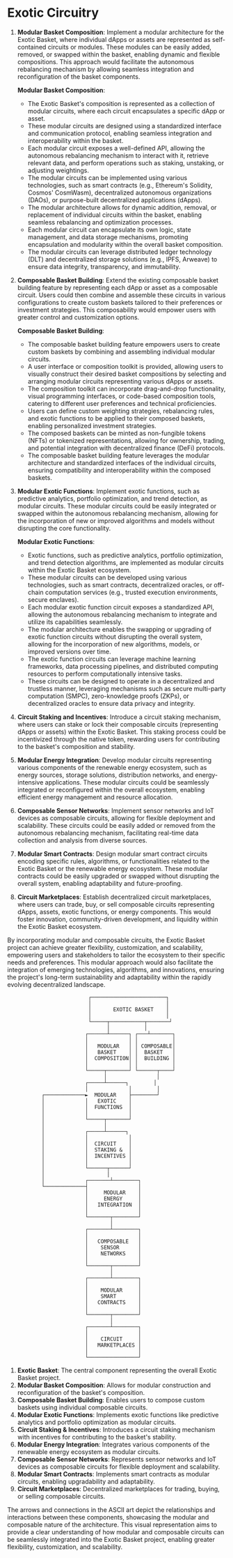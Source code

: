 # Exotic Circuitry

1. **Modular Basket Composition**: Implement a modular architecture for the Exotic Basket, where individual dApps or assets are represented as self-contained circuits or modules. These modules can be easily added, removed, or swapped within the basket, enabling dynamic and flexible compositions. This approach would facilitate the autonomous rebalancing mechanism by allowing seamless integration and reconfiguration of the basket components.
   
    **Modular Basket Composition**:
   - The Exotic Basket's composition is represented as a collection of modular circuits, where each circuit encapsulates a specific dApp or asset.
   - These modular circuits are designed using a standardized interface and communication protocol, enabling seamless integration and interoperability within the basket.
   - Each modular circuit exposes a well-defined API, allowing the autonomous rebalancing mechanism to interact with it, retrieve relevant data, and perform operations such as staking, unstaking, or adjusting weightings.
   - The modular circuits can be implemented using various technologies, such as smart contracts (e.g., Ethereum's Solidity, Cosmos' CosmWasm), decentralized autonomous organizations (DAOs), or purpose-built decentralized applications (dApps).
   - The modular architecture allows for dynamic addition, removal, or replacement of individual circuits within the basket, enabling seamless rebalancing and optimization processes.
   - Each modular circuit can encapsulate its own logic, state management, and data storage mechanisms, promoting encapsulation and modularity within the overall basket composition.
   - The modular circuits can leverage distributed ledger technology (DLT) and decentralized storage solutions (e.g., IPFS, Arweave) to ensure data integrity, transparency, and immutability.

3. **Composable Basket Building**: Extend the existing composable basket building feature by representing each dApp or asset as a composable circuit. Users could then combine and assemble these circuits in various configurations to create custom baskets tailored to their preferences or investment strategies. This composability would empower users with greater control and customization options.
   
   **Composable Basket Building**:
   - The composable basket building feature empowers users to create custom baskets by combining and assembling individual modular circuits.
   - A user interface or composition toolkit is provided, allowing users to visually construct their desired basket compositions by selecting and arranging modular circuits representing various dApps or assets.
   - The composition toolkit can incorporate drag-and-drop functionality, visual programming interfaces, or code-based composition tools, catering to different user preferences and technical proficiencies.
   - Users can define custom weighting strategies, rebalancing rules, and exotic functions to be applied to their composed baskets, enabling personalized investment strategies.
   - The composed baskets can be minted as non-fungible tokens (NFTs) or tokenized representations, allowing for ownership, trading, and potential integration with decentralized finance (DeFi) protocols.
   - The composable basket building feature leverages the modular architecture and standardized interfaces of the individual circuits, ensuring compatibility and interoperability within the composed baskets.


5. **Modular Exotic Functions**: Implement exotic functions, such as predictive analytics, portfolio optimization, and trend detection, as modular circuits. These modular circuits could be easily integrated or swapped within the autonomous rebalancing mechanism, allowing for the incorporation of new or improved algorithms and models without disrupting the core functionality.
   
    **Modular Exotic Functions**:
   - Exotic functions, such as predictive analytics, portfolio optimization, and trend detection algorithms, are implemented as modular circuits within the Exotic Basket ecosystem.
   - These modular circuits can be developed using various technologies, such as smart contracts, decentralized oracles, or off-chain computation services (e.g., trusted execution environments, secure enclaves).
   - Each modular exotic function circuit exposes a standardized API, allowing the autonomous rebalancing mechanism to integrate and utilize its capabilities seamlessly.
   - The modular architecture enables the swapping or upgrading of exotic function circuits without disrupting the overall system, allowing for the incorporation of new algorithms, models, or improved versions over time.
   - The exotic function circuits can leverage machine learning frameworks, data processing pipelines, and distributed computing resources to perform computationally intensive tasks.
   - These circuits can be designed to operate in a decentralized and trustless manner, leveraging mechanisms such as secure multi-party computation (SMPC), zero-knowledge proofs (ZKPs), or decentralized oracles to ensure data privacy and integrity.



7. **Circuit Staking and Incentives**: Introduce a circuit staking mechanism, where users can stake or lock their composable circuits (representing dApps or assets) within the Exotic Basket. This staking process could be incentivized through the native token, rewarding users for contributing to the basket's composition and stability.

8. **Modular Energy Integration**: Develop modular circuits representing various components of the renewable energy ecosystem, such as energy sources, storage solutions, distribution networks, and energy-intensive applications. These modular circuits could be seamlessly integrated or reconfigured within the overall ecosystem, enabling efficient energy management and resource allocation.

9. **Composable Sensor Networks**: Implement sensor networks and IoT devices as composable circuits, allowing for flexible deployment and scalability. These circuits could be easily added or removed from the autonomous rebalancing mechanism, facilitating real-time data collection and analysis from diverse sources.

10. **Modular Smart Contracts**: Design modular smart contract circuits encoding specific rules, algorithms, or functionalities related to the Exotic Basket or the renewable energy ecosystem. These modular contracts could be easily upgraded or swapped without disrupting the overall system, enabling adaptability and future-proofing.

11. **Circuit Marketplaces**: Establish decentralized circuit marketplaces, where users can trade, buy, or sell composable circuits representing dApps, assets, exotic functions, or energy components. This would foster innovation, community-driven development, and liquidity within the Exotic Basket ecosystem.

By incorporating modular and composable circuits, the Exotic Basket project can achieve greater flexibility, customization, and scalability, empowering users and stakeholders to tailor the ecosystem to their specific needs and preferences. This modular approach would also facilitate the integration of emerging technologies, algorithms, and innovations, ensuring the project's long-term sustainability and adaptability within the rapidly evolving decentralized landscape.
```
                          ┌────────────────────────┐
                          │                        │
                          │       EXOTIC BASKET    │
                          │                        │
                          └─────┬───────────┬───────┘
                                │           │
                         ┌──────┴──────┐ ┌───┴───────┐
                         │             │ │           │
                         │   MODULAR   │ │ COMPOSABLE│
                         │   BASKET    │ │  BASKET   │
                         │  COMPOSITION│ │  BUILDING │
                         │             │ │           │
                         └─────┬───────┘ └──────┬────┘
                               │                │
                         ┌─────┴──────┐        │
                         │             │        │
           ┌─────────────►  MODULAR    ├────────┘
           │             │   EXOTIC    │
           │             │  FUNCTIONS  │
           │             │             │
           │             └─────┬───────┘
           │                   │
           │             ┌─────┴──────┐
           │             │             │
           │             │  CIRCUIT    │
           │             │  STAKING &  │
           │             │  INCENTIVES │
           │             │             │
           │             └──────┬──────┘
           │                    │
           │             ┌───────┴────────┐
           └─────────────┤                │
                         │     MODULAR    │
                         │     ENERGY     │
                         │   INTEGRATION  │
                         │                │
                         └───────┬────────┘
                                 │
                         ┌───────┴────────┐
                         │                │
                         │   COMPOSABLE   │
                         │    SENSOR      │
                         │    NETWORKS    │
                         │                │
                         └───────┬────────┘
                                 │
                         ┌───────┴────────┐
                         │                │
                         │    MODULAR     │
                         │    SMART       │
                         │   CONTRACTS    │
                         │                │
                         └───────┬────────┘
                                 │
                         ┌───────┴────────┐
                         │                │
                         │    CIRCUIT     │
                         │   MARKETPLACES │
                         │                │
                         └────────────────┘
```


1. **Exotic Basket**: The central component representing the overall Exotic Basket project.
2. **Modular Basket Composition**: Allows for modular construction and reconfiguration of the basket's composition.
3. **Composable Basket Building**: Enables users to compose custom baskets using individual composable circuits.
4. **Modular Exotic Functions**: Implements exotic functions like predictive analytics and portfolio optimization as modular circuits.
5. **Circuit Staking & Incentives**: Introduces a circuit staking mechanism with incentives for contributing to the basket's stability.
6. **Modular Energy Integration**: Integrates various components of the renewable energy ecosystem as modular circuits.
7. **Composable Sensor Networks**: Represents sensor networks and IoT devices as composable circuits for flexible deployment and scalability.
8. **Modular Smart Contracts**: Implements smart contracts as modular circuits, enabling upgradability and adaptability.
9. **Circuit Marketplaces**: Decentralized marketplaces for trading, buying, or selling composable circuits.

The arrows and connections in the ASCII art depict the relationships and interactions between these components, showcasing the modular and composable nature of the architecture. This visual representation aims to provide a clear understanding of how modular and composable circuits can be seamlessly integrated into the Exotic Basket project, enabling greater flexibility, customization, and scalability.
